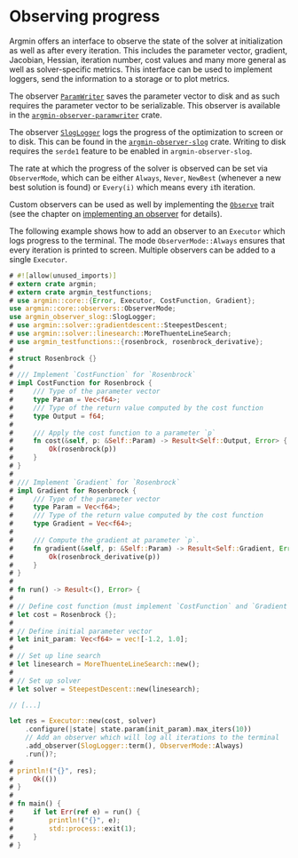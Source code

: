 # Observing progress

Argmin offers an interface to observe the state of the solver at initialization as well as after every iteration.
This includes the parameter vector, gradient, Jacobian, Hessian, iteration number, cost values and many more general as well as solver-specific metrics.
This interface can be used to implement loggers, send the information to a storage or to plot metrics.

The observer [`ParamWriter`](https://docs.rs/argmin-observer-paramwriter/latest/argmin_observer_paramwriter/struct.ParamWriter.html) saves the parameter vector
to disk and as such requires the parameter vector to be serializable.
This observer is available in the [`argmin-observer-paramwriter`](https://crates.io/crates/argmin-observer-paramwriter) crate.

The observer [`SlogLogger`](https://docs.rs/argmin-observer-slog/latest/argmin_observer_slog/struct.SlogLogger.html) logs the progress of the optimization to screen or to disk.
This can be found in the [`argmin-observer-slog`](https://crates.io/crates/argmin-observer-slog) crate.
Writing to disk requires the `serde1` feature to be enabled in `argmin-observer-slog`.

The rate at which the progress of the solver is observed can be set via `ObserverMode`,
which can be either `Always`, `Never`, `NewBest` (whenever a new best solution is found) or `Every(i)` which means every `i`th iteration.

Custom observers can be used as well by implementing the [`Observe`](https://docs.rs/argmin/latest/argmin/core/observers/trait.Observe.html) trait
(see the chapter on [implementing an observer](./implementing_observer.md) for details).

The following example shows how to add an observer to an `Executor` which logs progress to the terminal.
The mode `ObserverMode::Always` ensures that every iteration is printed to screen.
Multiple observers can be added to a single `Executor`.

```rust
# #![allow(unused_imports)]
# extern crate argmin;
# extern crate argmin_testfunctions;
# use argmin::core::{Error, Executor, CostFunction, Gradient};
use argmin::core::observers::ObserverMode;
use argmin_observer_slog::SlogLogger;
# use argmin::solver::gradientdescent::SteepestDescent;
# use argmin::solver::linesearch::MoreThuenteLineSearch;
# use argmin_testfunctions::{rosenbrock, rosenbrock_derivative};
#
# struct Rosenbrock {}
#
# /// Implement `CostFunction` for `Rosenbrock`
# impl CostFunction for Rosenbrock {
#     /// Type of the parameter vector
#     type Param = Vec<f64>;
#     /// Type of the return value computed by the cost function
#     type Output = f64;
#
#     /// Apply the cost function to a parameter `p`
#     fn cost(&self, p: &Self::Param) -> Result<Self::Output, Error> {
#         Ok(rosenbrock(p))
#     }
# }
#
# /// Implement `Gradient` for `Rosenbrock`
# impl Gradient for Rosenbrock {
#     /// Type of the parameter vector
#     type Param = Vec<f64>;
#     /// Type of the return value computed by the cost function
#     type Gradient = Vec<f64>;
#
#     /// Compute the gradient at parameter `p`.
#     fn gradient(&self, p: &Self::Param) -> Result<Self::Gradient, Error> {
#         Ok(rosenbrock_derivative(p))
#     }
# }
#
# fn run() -> Result<(), Error> {
# 
# // Define cost function (must implement `CostFunction` and `Gradient`)
# let cost = Rosenbrock {};
#  
# // Define initial parameter vector
# let init_param: Vec<f64> = vec![-1.2, 1.0];
#  
# // Set up line search
# let linesearch = MoreThuenteLineSearch::new();
#  
# // Set up solver
# let solver = SteepestDescent::new(linesearch);

// [...]

let res = Executor::new(cost, solver)
    .configure(|state| state.param(init_param).max_iters(10))
    // Add an observer which will log all iterations to the terminal
    .add_observer(SlogLogger::term(), ObserverMode::Always)
    .run()?;
#
# println!("{}", res);
#     Ok(())
# }
#
# fn main() {
#     if let Err(ref e) = run() {
#         println!("{}", e);
#         std::process::exit(1);
#     }
# }
```

<!--
## Using Spectator

[Spectator](https://crates.io/crates/spectator)  is a graphical visualization tool for showing the progress of optimization runs.
It is a dedicated program which receives metrics from the observer [argmin-observer-spectator](https://crates.io/crates/argmin-observer-spectator). 

In order to install spectator, run

```shell
cargo install spectator --locked
```

To start spectator, run

```shell
spectator
```

This will start a server which binds to `0.0.0.0:5498`. To change this, provide `--host` and `--port`:

```shell
spectator --host 127.0.0.1 --port 1234
```

Once spectator started, it will wait for data on the provided address. 
All that needs to be done now is to add the observer to the optimization:

```rust
# #![allow(unused_imports)]
# extern crate argmin;
# extern crate argmin_testfunctions;
# use argmin::core::{Error, Executor, CostFunction, Gradient};
use argmin::core::observers::ObserverMode;
use argmin_observer_spectator::SpectatorBuilder;
# use argmin::solver::gradientdescent::SteepestDescent;
# use argmin::solver::linesearch::MoreThuenteLineSearch;
# use argmin_testfunctions::{rosenbrock, rosenbrock_derivative};
#
# struct Rosenbrock {}
#
# /// Implement `CostFunction` for `Rosenbrock`
# impl CostFunction for Rosenbrock {
#     /// Type of the parameter vector
#     type Param = Vec<f64>;
#     /// Type of the return value computed by the cost function
#     type Output = f64;
#
#     /// Apply the cost function to a parameter `p`
#     fn cost(&self, p: &Self::Param) -> Result<Self::Output, Error> {
#         Ok(rosenbrock(p))
#     }
# }
#
# /// Implement `Gradient` for `Rosenbrock`
# impl Gradient for Rosenbrock {
#     /// Type of the parameter vector
#     type Param = Vec<f64>;
#     /// Type of the return value computed by the cost function
#     type Gradient = Vec<f64>;
#
#     /// Compute the gradient at parameter `p`.
#     fn gradient(&self, p: &Self::Param) -> Result<Self::Gradient, Error> {
#         Ok(rosenbrock_derivative(p))
#     }
# }
#
# fn run() -> Result<(), Error> {
# 
# // Define cost function (must implement `CostFunction` and `Gradient`)
# let cost = Rosenbrock {};
#  
# // Define initial parameter vector
# let init_param: Vec<f64> = vec![-1.2, 1.0];
#  
# // Set up line search
# let linesearch = MoreThuenteLineSearch::new();
#  
# // Set up solver
# let solver = SteepestDescent::new(linesearch);

// [...]

let spectator = SpectatorBuilder::new()
    // Optional: Defaults to 0.0.0.0
    .with_host("127.0.0.1")
    // Optional: Defaults to 5498
    .with_port(1234)
    // Optionally give optimization a name.
    // If not provided a random UUID will be used
    .with_name("something")
    // Optionally select a subset of the available metrics.
    // If omitted, all metrics will be selected.
    // Note that still all metrics are sent to spectator,
    // however; only those selected will be shown.
    // Spectator allows to select metrics in the GUI as well.
    .select(&["cost", "best_cost", "t"])
    .build();


let res = Executor::new(cost, solver)
    .configure(|state| state.param(init_param).max_iters(10))
    .add_observer(spectator, ObserverMode::Always)
    .run()?;
#
# println!("{}", res);
#     Ok(())
# }
#
# fn main() {
#     if let Err(ref e) = run() {
#         println!("{}", e);
#         std::process::exit(1);
#     }
# }
```
-->
